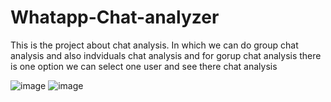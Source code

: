 # Whatapp-Chat-analyzer
This is the project about chat analysis. In which we can do group chat analysis and also 
indviduals chat analysis and for gorup chat analysis there is one option we can select one user and see there chat analysis

![image](https://github.com/ChanderMohan27/Whatapp-Chat-analyzer/assets/128381758/8d922da5-6b5a-4bb4-9138-3782f024167b)
![image](https://github.com/ChanderMohan27/Whatapp-Chat-analyzer/assets/128381758/c4738971-390a-4505-b7ff-d5673fc89b32)

